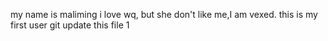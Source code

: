 my name is maliming
i love wq, but she don't like me,I am vexed.
this is my first user git
update this file
1
